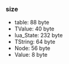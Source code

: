 ### size
- table: 88 byte
- TValue: 40 byte
- lua_State: 232 byte
- TString: 64 byte
- Node: 56 byte
- Value: 8 byte
